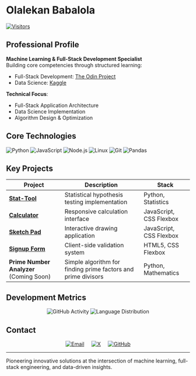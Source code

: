 # Olalekan Babalola

[![Visitors](https://komarev.com/ghpvc/?username=olalekan66&label=Profile%20Views&color=0e75b6&style=flat)](https://github.com/olalekan66)

## Professional Profile

**Machine Learning & Full-Stack Development Specialist**  
Building core competencies through structured learning:
- Full-Stack Development: [The Odin Project](https://www.theodinproject.com/)
- Data Science: [Kaggle](https://www.kaggle.com/)

**Technical Focus**:  
- Full-Stack Application Architecture
- Data Science Implementation
- Algorithm Design & Optimization

## Core Technologies

![Python](https://img.shields.io/badge/Python-3776AB?style=for-the-badge&logo=python&logoColor=white)
![JavaScript](https://img.shields.io/badge/JavaScript-F7DF1E?style=for-the-badge&logo=javascript&logoColor=black)
![Node.js](https://img.shields.io/badge/Node.js-339933?style=for-the-badge&logo=nodedotjs&logoColor=white)
![Linux](https://img.shields.io/badge/Linux-FCC624?style=for-the-badge&logo=linux&logoColor=black)
![Git](https://img.shields.io/badge/Git-F05032?style=for-the-badge&logo=git&logoColor=white)
![Pandas](https://img.shields.io/badge/Pandas-150458?style=for-the-badge&logo=pandas&logoColor=white)

## Key Projects

| Project | Description | Stack |
|---------|-------------|-------|
| **[Stat-Tool](https://github.com/olalekan66/Stat-tool)** | Statistical hypothesis testing implementation | Python, Statistics |
| **[Calculator](https://github.com/olalekan66/calculator)** | Responsive calculation interface | JavaScript, CSS Flexbox |
| **[Sketch Pad](https://github.com/olalekan66/sketch-pad)** | Interactive drawing application | JavaScript, CSS Flexbox |
| **[Signup Form](https://github.com/olalekan66/signup-form)** | Client-side validation system | HTML5, CSS Flexbox |
| **Prime Number Analyzer** (Coming Soon) | Simple algorithm for finding prime factors and prime divisors | Python, Mathematics |

## Development Metrics

<div align="center">

![GitHub Activity](https://github-readme-stats.vercel.app/api?username=olalekan66&show_icons=true&theme=github_dark&hide_border=true)
![Language Distribution](https://github-readme-stats.vercel.app/api/top-langs/?username=olalekan66&layout=compact&theme=github_dark&hide_border=true)

</div>

## Contact

<div align="center">

[![Email](https://img.shields.io/badge/Gmail-D14836?style=for-the-badge&logo=gmail&logoColor=white)](mailto:olalekanvictor66@gmail.com)
&nbsp;&nbsp;&nbsp;
[![X](https://img.shields.io/badge/X-000000?style=for-the-badge&logo=x&logoColor=white)](https://x.com/0lalek4n)
&nbsp;&nbsp;&nbsp;
[![GitHub](https://img.shields.io/badge/GitHub-181717?style=for-the-badge&logo=github&logoColor=white)](https://github.com/olalekan66)

</div>

---

Pioneering innovative solutions at the intersection of machine learning, full-stack engineering, and data-driven insights.
